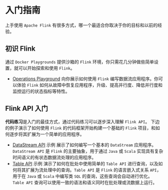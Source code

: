 # 入门指南
上手使用 `Apache Flink` 有很多方式，哪一个最适合你取决于你的目标和以前的经验。

## 初识 Flink
通过 `Docker Playgrounds` 提供沙箱的 `Flink` 环境，你只需花几分钟做些简单设置，就可以开始探索和使用 `Flink`。
- [Operations Playground](docker-playgrounds/flink-operations-playground.md) 向你展示如何使用 `Flink` 编写数据流应用程序。你可以体验 `Flink` 如何从故障中恢复应用程序，升级、提高并行度、降低并行度和监控运行的状态指标等特性。

## Flink API 入门
**代码练习**是入门的最佳方式，通过代码练习可以逐步深入理解 `Flink API`。 下边的例子演示了如何使用 `Flink` 的代码框架开始构建一个基础的 `Flink` 项目，和如何逐步将其扩展为一个简单的应用程序。
- [DataStream API](walkthroughs/datastream_api.md) 示例 展示了如何编写一个基本的 `DataStream` 应用程序。 `DataStream API` 是 `Flink` 的主要抽象，用于通过 `Java` 或 `Scala` 实现具有复杂时间语义的有状态数据流处理的应用程序。
- [Table API](walkthroughs/table_api.md) 示例 演示了如何在批处中使用简单的 `Table API` 进行查询，以及如何将其扩展为流处理中的查询。`Table API` 是 `Flink` 的语言嵌入式关系 `API`，用于在 `Java` 或 `Scala` 中编写类 `SQL` 的查询，这些查询会自动进行优化。`Table API` 查询可以使用一致的语法和语义同时在批处理或流数据上运行。